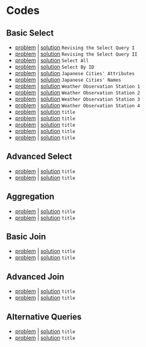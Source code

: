 # Codes

## Basic Select
- [problem](https://www.hackerrank.com/challenges/revising-the-select-query) | [solution](revising-the-select-query.sql) `Revising the Select Query I`
- [problem](https://www.hackerrank.com/challenges/revising-the-select-query-2) | [solution](revising-the-select-query-2.sql) `Revising the Select Query II`
- [problem](https://www.hackerrank.com/challenges/select-all-sql) | [solution](select-all-sql.sql) `Select All`
- [problem](https://www.hackerrank.com/challenges/select-by-id) | [solution](select-by-id.sql) `Select By ID`
- [problem](https://www.hackerrank.com/challenges/japanese-cities-attributes) | [solution](japanese-cities-attributes.sql) `Japanese Cities' Attributes`
- [problem](https://www.hackerrank.com/challenges/japanese-cities-name) | [solution](japanese-cities-name.sql) `Japanese Cities' Names`
- [problem](https://www.hackerrank.com/challenges/weather-observation-station-1) | [solution](weather-observation-station-1.sql) `Weather Observation Station 1`
- [problem](link) | [solution](file.sql) `Weather Observation Station 2`
- [problem](https://www.hackerrank.com/challenges/weather-observation-station-3) | [solution](weather-observation-station-3.sql) `Weather Observation Station 3`
- [problem](https://www.hackerrank.com/challenges/weather-observation-station-4) | [solution](weather-observation-station-4.sql) `Weather Observation Station 4`
- [problem](link) | [solution](file.sql) `title`
- [problem](link) | [solution](file.sql) `title`
- [problem](link) | [solution](file.sql) `title`
- [problem](link) | [solution](file.sql) `title`
- [problem](link) | [solution](file.sql) `title`
## Advanced Select
- [problem](link) | [solution](file.sql) `title`
- [problem](link) | [solution](file.sql) `title`
## Aggregation
- [problem](link) | [solution](file.sql) `title`
- [problem](link) | [solution](file.sql) `title`
## Basic Join
- [problem](link) | [solution](file.sql) `title`
- [problem](link) | [solution](file.sql) `title`
## Advanced Join
- [problem](link) | [solution](file.sql) `title`
- [problem](link) | [solution](file.sql) `title`
## Alternative Queries
- [problem](link) | [solution](file.sql) `title`
- [problem](link) | [solution](file.sql) `title`